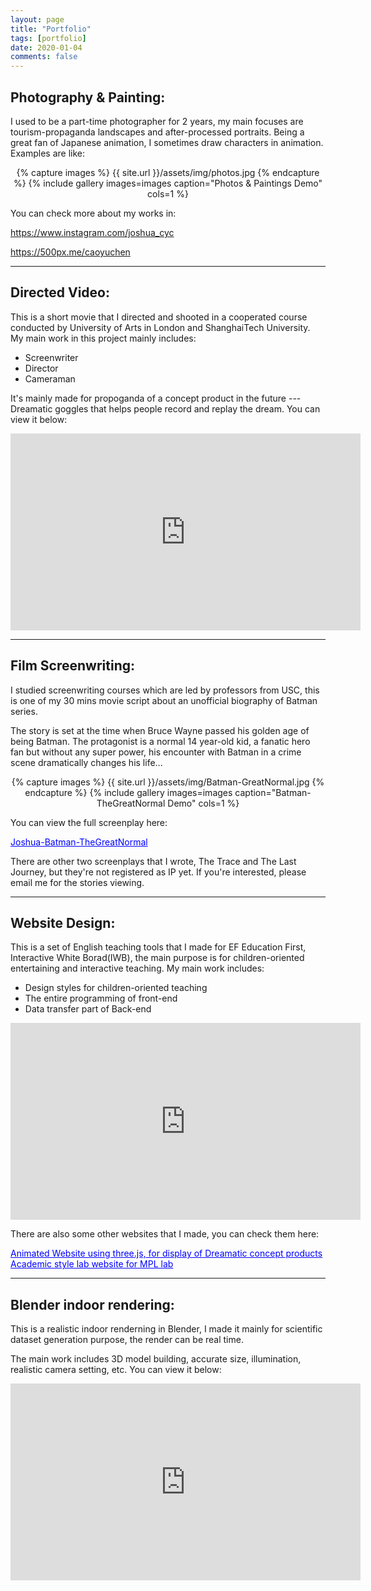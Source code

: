```yaml
---
layout: page
title: "Portfolio"
tags: [portfolio]
date: 2020-01-04
comments: false
---
```



## Photography & Painting: 

I used to be a part-time photographer for 2 years, my main focuses are tourism-propaganda landscapes and after-processed portraits. Being a great fan of Japanese animation, I sometimes draw characters in animation. Examples are like:

<center>
{% capture images %}
	{{ site.url }}/assets/img/photos.jpg
{% endcapture %}
{% include gallery images=images caption="Photos & Paintings Demo" cols=1 %} 
</center>

You can check more about my works in:  

<a href="https://www.instagram.com/joshua_cyc" target="_blank" style="color:blue">https://www.instagram.com/joshua_cyc</a>  

<a href="https://500px.me/caoyuchen" target="_blank" style="color:blue">https://500px.me/caoyuchen</a>

***

## Directed Video:

This is a short movie that I directed and shooted in a cooperated course conducted by University of Arts in London and ShanghaiTech University. My main work in this project mainly includes:  

- Screenwriter  
- Director  
- Cameraman  

It's mainly made for propoganda of a concept product in the future --- Dreamatic goggles that helps people record and replay the dream. You can view it below:  

<iframe width="560" height="315" src="https://www.youtube.com/embed/BuGByuTweKs" frameborder="0" allow="accelerometer; autoplay; encrypted-media; gyroscope; picture-in-picture" allowfullscreen></iframe>

***

## Film Screenwriting:  

I studied screenwriting courses which are led by professors from USC, this is one of my 30 mins movie script about an unofficial biography of Batman series.   

The story is set at the time when Bruce Wayne passed his golden age of being Batman. The protagonist is a normal 14 year-old kid, a fanatic hero fan but without any super power, his encounter with Batman in a crime scene dramatically changes his life...  

<center>
{% capture images %}
	{{ site.url }}/assets/img/Batman-GreatNormal.jpg
{% endcapture %}
{% include gallery images=images caption="Batman-TheGreatNormal Demo" cols=1 %}
</center>  

You can view the full screenplay here:  

<a href="https://drive.google.com/file/d/1AsbFjWnSb9wbsEJpaNeeAZErSJWrjFaI/view" target="_blank" style="color:blue">Joshua-Batman-TheGreatNormal</a>  

There are other two screenplays that I wrote, The Trace and The Last Journey, but they're not registered as IP yet. If you're interested, please email me for the stories viewing.  

***

## Website Design:  

This is a set of English teaching tools that I made for EF Education First, Interactive White Borad(IWB), the main purpose is for children-oriented entertaining and interactive teaching. My main work includes:  

- Design styles for children-oriented teaching
- The entire programming of front-end
- Data transfer part of Back-end

<iframe width="560" height="315" src="https://www.youtube.com/embed/0_Hi4KPP46A" frameborder="0" allow="accelerometer; autoplay; encrypted-media; gyroscope; picture-in-picture" allowfullscreen></iframe>  

There are also some other websites that I made, you can check them here:  

<a href="https://caoyuchen.github.io/Dreamatic/" target="_blank" style="color:blue">Animated Website using three.js, for display of Dreamatic concept products</a>  
<a href="http://mpl.sist.shanghaitech.edu.cn/" style="color:blue">Academic style lab website for MPL lab</a>  

***

## Blender indoor rendering:  

This is a realistic indoor renderning in Blender, I made it mainly for scientific dataset generation purpose, the render can be real time.  

The main work includes 3D model building, accurate size, illumination, realistic camera setting, etc. You can view it below:  

<iframe width="560" height="315" src="https://www.youtube.com/embed/3vrjjfpUNiM" frameborder="0" allow="accelerometer; autoplay; encrypted-media; gyroscope; picture-in-picture" allowfullscreen></iframe>


